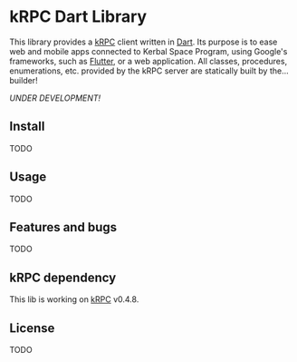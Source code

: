 kRPC Dart Library
=================

This library provides a [kRPC](https://krpc.github.io/krpc/) client written in [Dart](https://dart.dev). Its purpose is to ease web and mobile apps 
connected to Kerbal Space Program, using Google's frameworks, such as [Flutter](https://flutter.dev), or a web application.
All classes, procedures, enumerations, etc. provided by the kRPC server are statically built by the... builder!

_UNDER DEVELOPMENT!_

## Install
TODO

## Usage
TODO

## Features and bugs
TODO

## kRPC dependency
This lib is working on [kRPC](https://krpc.github.io/krpc/) v0.4.8.

## License
TODO

